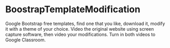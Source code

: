 # BoostrapTemplateModification
Google Bootstrap free templates, find one that you like, download it, modify it with a theme of your choice. Video the original website using screen capture software, then video your modifications. Turn in both videos to Google Classroom.
